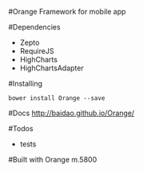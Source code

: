 #Orange
Framework for mobile app

#Dependencies
- Zepto
- RequireJS
- HighCharts
- HighChartsAdapter

#Installing
```
bower install Orange --save
```

#Docs
http://baidao.github.io/Orange/

#Todos
- tests

#Built with Orange
m.5800